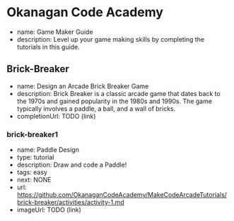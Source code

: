 # Okanagan Code Academy
* name: Game Maker Guide
* description: Level up your game making skills by completing the tutorials in this guide.

## Brick-Breaker
* name: Design an Arcade Brick Breaker Game
* description: Brick Breaker is a classic arcade game that dates back to the 1970s and gained popularity in the 1980s and 1990s. The game typically involves a paddle, a ball, and a wall of bricks.
* completionUrl: TODO (link)

### brick-breaker1

* name: Paddle Design
* type: tutorial
* description: Draw and code a Paddle!
* tags: easy
* next: NONE
* url: https://github.com/OkanaganCodeAcademy/MakeCodeArcadeTutorials/brick-breaker/activities/activity-1.md
* imageUrl: TODO (link)

